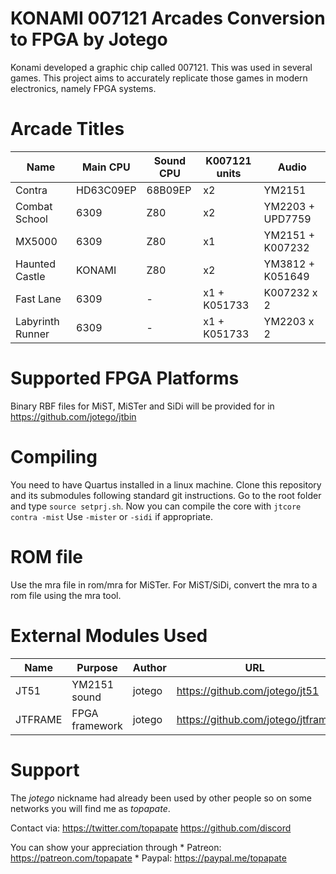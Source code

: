 # KONAMI 007121 Arcades Conversion to FPGA by Jotego

Konami developed a graphic chip called 007121. This was used in several games.
This project aims to accurately replicate those games in modern electronics,
namely FPGA systems.

# Arcade Titles

Name            |  Main CPU    | Sound CPU   | K007121 units | Audio
----------------|--------------|-------------|---------------|-----------------
Contra          |  HD63C09EP   | 68B09EP     | x2            | YM2151
Combat School   |  6309        | Z80         | x2            | YM2203 + UPD7759
MX5000          |  6309        | Z80         | x1            | YM2151 + K007232
Haunted Castle  |  KONAMI      | Z80         | x2            | YM3812 + K051649
Fast Lane       |  6309        | -           | x1 + K051733  | K007232 x 2
Labyrinth Runner|  6309        | -           | x1 + K051733  | YM2203 x 2

# Supported FPGA Platforms

Binary RBF files for MiST, MiSTer and SiDi will be provided for in 
https://github.com/jotego/jtbin

# Compiling

You need to have Quartus installed in a linux machine. Clone this repository and
its submodules following standard git instructions. Go to the root folder and
type `source setprj.sh`. Now you can compile the core with `jtcore contra -mist`
Use `-mister` or `-sidi` if appropriate.

# ROM file

Use the mra file in rom/mra for MiSTer. For MiST/SiDi, convert the mra to a rom
file using the mra tool.

# External Modules Used

Name          | Purpose           | Author  | URL
--------------|-------------------|---------|---------------------------------
JT51          | YM2151 sound      | jotego  | https://github.com/jotego/jt51
JTFRAME       | FPGA framework    | jotego  | https://github.com/jotego/jtframe

# Support

The *jotego* nickname had already been used by other people so on some networks
you will find me as *topapate*.

Contact via:
    https://twitter.com/topapate
    https://github.com/discord

You can show your appreciation through
    * Patreon: https://patreon.com/topapate
    * Paypal: https://paypal.me/topapate
